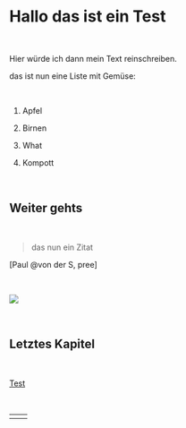 Hallo das ist ein Test
======================

 

Hier würde ich dann mein Text reinschreiben.



das ist nun eine Liste mit Gemüse:

 

1.  Apfel

2.  Birnen

3.  What

4.  Kompott

 

Weiter gehts
------------

 

>   das nun ein Zitat

[Paul @von der S, pree]

 

![](flatout/148471_160583907310682_4192983_n.jpg)

 

Letztes Kapitel
---------------

 

[Test](www.test.de)

 

|   |   |
|---|---|
|   |   |
